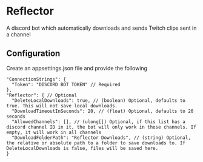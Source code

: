 # Reflector
A discord bot which automatically downloads and sends Twitch clips sent in a channel

## Configuration

Create an appsettings.json file and provide the following
```jsonc
"ConnectionStrings": {
  "Token": "DISCORD BOT TOKEN" // Required
},
"Reflector": { // Optional
  "DeleteLocalDownloads": true, // (boolean) Optional, defaults to true. This will not save local downloads. 
  "DownloadTimeoutInSeconds": 20, // (float) Optional, defaults to 20 seconds
  "AllowedChannels": [], // (ulong[]) Optional, if this list has a discord channel ID in it, the bot will only work in those channels. If empty, it will work in all channels 
  "DownloadFolderPath": "Reflector Downloads", // (string) Optional, the relative or absolute path to a folder to save downloads to. If DeleteLocalDownloads is false, files will be saved here.
}
```
